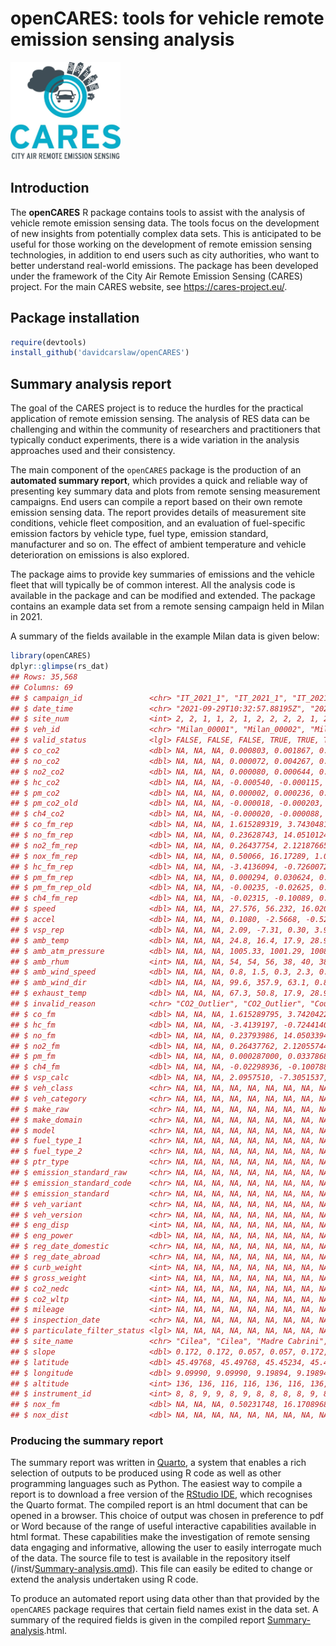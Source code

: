 
<!-- Edit the README.Rmd only!!! The README.md is generated automatically from README.Rmd. -->

# openCARES: tools for vehicle remote emission sensing analysis

<img src="inst/CARES_logo.jpeg" alt="CARES logo" class="center" width="35%"/>

## Introduction

The **openCARES** R package contains tools to assist with the analysis
of vehicle remote emission sensing data. The tools focus on the
development of new insights from potentially complex data sets. This is
anticipated to be useful for those working on the development of remote
emission sensing technologies, in addition to end users such as city
authorities, who want to better understand real-world emissions. The
package has been developed under the framework of the City Air Remote
Emission Sensing (CARES) project. For the main CARES website, see
<https://cares-project.eu/>.

## Package installation

``` r
require(devtools)
install_github('davidcarslaw/openCARES')
```

## Summary analysis report

The goal of the CARES project is to reduce the hurdles for the practical
application of remote emission sensing. The analysis of RES data can be
challenging and within the community of researchers and practitioners
that typically conduct experiments, there is a wide variation in the
analysis approaches used and their consistency.

The main component of the `openCARES` package is the production of an
**automated summary report**, which provides a quick and reliable way of
presenting key summary data and plots from remote sensing measurement
campaigns. End users can compile a report based on their own remote
emission sensing data. The report provides details of measurement site
conditions, vehicle fleet composition, and an evaluation of
fuel-specific emission factors by vehicle type, fuel type, emission
standard, manufacturer and so on. The effect of ambient temperature and
vehicle deterioration on emissions is also explored.

The package aims to provide key summaries of emissions and the vehicle
fleet that will typically be of common interest. All the analysis code
is available in the package and can be modified and extended. The
package contains an example data set from a remote sensing campaign held
in Milan in 2021.

A summary of the fields available in the example Milan data is given
below:

``` r
library(openCARES)
dplyr::glimpse(rs_dat)
## Rows: 35,568
## Columns: 69
## $ campaign_id               <chr> "IT_2021_1", "IT_2021_1", "IT_2021_1", "IT_2…
## $ date_time                 <chr> "2021-09-29T10:32:57.88195Z", "2021-10-02T09…
## $ site_num                  <int> 2, 2, 1, 1, 2, 1, 2, 2, 2, 2, 1, 2, 2, 2, 1,…
## $ veh_id                    <chr> "Milan_00001", "Milan_00002", "Milan_00003",…
## $ valid_status              <lgl> FALSE, FALSE, FALSE, TRUE, TRUE, TRUE, TRUE,…
## $ co_co2                    <dbl> NA, NA, NA, 0.000803, 0.001867, 0.001797, -0…
## $ no_co2                    <dbl> NA, NA, NA, 0.000072, 0.004267, 0.000246, 0.…
## $ no2_co2                   <dbl> NA, NA, NA, 0.000080, 0.000644, 0.000064, 0.…
## $ hc_co2                    <dbl> NA, NA, NA, -0.000540, -0.000115, -0.000235,…
## $ pm_co2                    <dbl> NA, NA, NA, 0.000002, 0.000236, 0.000003, 0.…
## $ pm_co2_old                <dbl> NA, NA, NA, -0.000018, -0.000203, 0.000110, …
## $ ch4_co2                   <dbl> NA, NA, NA, -0.000020, -0.000088, 0.000267, …
## $ co_fm_rep                 <dbl> NA, NA, NA, 1.615289319, 3.743048139, 3.6045…
## $ no_fm_rep                 <dbl> NA, NA, NA, 0.23628743, 14.05101246, 0.81198…
## $ no2_fm_rep                <dbl> NA, NA, NA, 0.26437754, 2.12187665, 0.210905…
## $ nox_fm_rep                <dbl> NA, NA, NA, 0.50066, 16.17289, 1.02289, 2.62…
## $ hc_fm_rep                 <dbl> NA, NA, NA, -3.4136094, -0.7260072, -1.48423…
## $ pm_fm_rep                 <dbl> NA, NA, NA, 0.000294, 0.030624, 0.000403, 0.…
## $ pm_fm_rep_old             <dbl> NA, NA, NA, -0.00235, -0.02625, 0.01428, 0.0…
## $ ch4_fm_rep                <dbl> NA, NA, NA, -0.02315, -0.10089, 0.30523, -0.…
## $ speed                     <dbl> NA, NA, NA, 27.576, 56.232, 16.020, 47.844, …
## $ accel                     <dbl> NA, NA, NA, 0.1080, -2.5668, -0.5256, 0.0000…
## $ vsp_rep                   <dbl> NA, NA, NA, 2.09, -7.31, 0.30, 3.93, 4.76, 3…
## $ amb_temp                  <dbl> NA, NA, NA, 24.8, 16.4, 17.9, 28.9, 27.4, 22…
## $ amb_atm_pressure          <dbl> NA, NA, NA, 1005.33, 1001.29, 1008.37, 1002.…
## $ amb_rhum                  <int> NA, NA, NA, 54, 54, 56, 38, 40, 38, 49, 40, …
## $ amb_wind_speed            <dbl> NA, NA, NA, 0.8, 1.5, 0.3, 2.3, 0.7, 1.5, 2.…
## $ amb_wind_dir              <dbl> NA, NA, NA, 99.6, 357.9, 63.1, 0.8, 352.4, 5…
## $ exhaust_temp              <dbl> NA, NA, NA, 67.3, 50.8, 17.9, 28.9, 63.1, 70…
## $ invalid_reason            <chr> "CO2_Outlier", "CO2_Outlier", "Count_Outlier…
## $ co_fm                     <dbl> NA, NA, NA, 1.615289795, 3.742042283, 3.6045…
## $ hc_fm                     <dbl> NA, NA, NA, -3.4139197, -0.7244140, -1.48149…
## $ no_fm                     <dbl> NA, NA, NA, 0.23793986, 14.05033942, 0.81066…
## $ no2_fm                    <dbl> NA, NA, NA, 0.26437762, 2.12055744, 0.210905…
## $ pm_fm                     <dbl> NA, NA, NA, 0.000287000, 0.033786899, 0.0004…
## $ ch4_fm                    <dbl> NA, NA, NA, -0.02298936, -0.10078804, 0.3060…
## $ vsp_calc                  <dbl> NA, NA, NA, 2.0957510, -7.3051537, 0.3033980…
## $ veh_class                 <chr> NA, NA, NA, NA, NA, NA, NA, NA, NA, NA, NA, …
## $ veh_category              <chr> NA, NA, NA, NA, NA, NA, NA, NA, NA, NA, NA, …
## $ make_raw                  <chr> NA, NA, NA, NA, NA, NA, NA, NA, NA, NA, NA, …
## $ make_domain               <chr> NA, NA, NA, NA, NA, NA, NA, NA, NA, NA, NA, …
## $ model                     <chr> NA, NA, NA, NA, NA, NA, NA, NA, NA, NA, NA, …
## $ fuel_type_1               <chr> NA, NA, NA, NA, NA, NA, NA, NA, NA, NA, NA, …
## $ fuel_type_2               <chr> NA, NA, NA, NA, NA, NA, NA, NA, NA, NA, NA, …
## $ ptr_type                  <chr> NA, NA, NA, NA, NA, NA, NA, NA, NA, NA, NA, …
## $ emission_standard_raw     <chr> NA, NA, NA, NA, NA, NA, NA, NA, NA, NA, NA, …
## $ emission_standard_code    <chr> NA, NA, NA, NA, NA, NA, NA, NA, NA, NA, NA, …
## $ emission_standard         <chr> NA, NA, NA, NA, NA, NA, NA, NA, NA, NA, NA, …
## $ veh_variant               <chr> NA, NA, NA, NA, NA, NA, NA, NA, NA, NA, NA, …
## $ veh_version               <chr> NA, NA, NA, NA, NA, NA, NA, NA, NA, NA, NA, …
## $ eng_disp                  <int> NA, NA, NA, NA, NA, NA, NA, NA, NA, NA, NA, …
## $ eng_power                 <dbl> NA, NA, NA, NA, NA, NA, NA, NA, NA, NA, NA, …
## $ reg_date_domestic         <chr> NA, NA, NA, NA, NA, NA, NA, NA, NA, NA, NA, …
## $ reg_date_abroad           <chr> NA, NA, NA, NA, NA, NA, NA, NA, NA, NA, NA, …
## $ curb_weight               <int> NA, NA, NA, NA, NA, NA, NA, NA, NA, NA, NA, …
## $ gross_weight              <int> NA, NA, NA, NA, NA, NA, NA, NA, NA, NA, NA, …
## $ co2_nedc                  <int> NA, NA, NA, NA, NA, NA, NA, NA, NA, NA, NA, …
## $ co2_wltp                  <int> NA, NA, NA, NA, NA, NA, NA, NA, NA, NA, NA, …
## $ mileage                   <int> NA, NA, NA, NA, NA, NA, NA, NA, NA, NA, NA, …
## $ inspection_date           <chr> NA, NA, NA, NA, NA, NA, NA, NA, NA, NA, NA, …
## $ particulate_filter_status <lgl> NA, NA, NA, NA, NA, NA, NA, NA, NA, NA, NA, …
## $ site_name                 <chr> "Cilea", "Cilea", "Madre Cabrini", "Madre Ca…
## $ slope                     <dbl> 0.172, 0.172, 0.057, 0.057, 0.172, 0.057, 0.…
## $ latitude                  <dbl> 45.49768, 45.49768, 45.45234, 45.45234, 45.4…
## $ longitude                 <dbl> 9.09990, 9.09990, 9.19894, 9.19894, 9.09990,…
## $ altitude                  <int> 136, 136, 116, 116, 136, 116, 136, 136, 136,…
## $ instrument_id             <int> 8, 8, 9, 9, 8, 9, 8, 8, 8, 8, 9, 8, 8, 8, 9,…
## $ nox_fm                    <dbl> NA, NA, NA, 0.50231748, 16.17089685, 1.02157…
## $ nox_dist                  <dbl> NA, NA, NA, NA, NA, NA, NA, NA, NA, NA, NA, …
```

### Producing the summary report

The summary report was written in [Quarto](https://quarto.org), a system
that enables a rich selection of outputs to be produced using R code as
well as other programming languages such as Python. The easiest way to
compile a report is to download a free version of the [RStudio
IDE](https://posit.co/products/open-source/rstudio/), which recognises
the Quarto format. The compiled report is an html document that can be
opened in a browser. This choice of output was chosen in preference to
pdf or Word because of the range of useful interactive capabilities
available in html format. These capabilities make the investigation of
remote sensing data engaging and informative, allowing the user to
easily interrogate much of the data. The source file to test is
available in the repository itself
(/inst/[Summary-analysis.qmd](https://github.com/davidcarslaw/openCARES/blob/master/inst/Summary-analysis.qmd "Summary-analysis.qmd")).
This file can easily be edited to change or extend the analysis
undertaken using R code.

To produce an automated report using data other than that provided by
the `openCARES` package requires that certain field names exist in the
data set. A summary of the required fields is given in the compiled
report
[Summary-analysis](https://github.com/davidcarslaw/openCARES/blob/master/inst/Summary-analysis.qmd "Summary-analysis.qmd").html.
